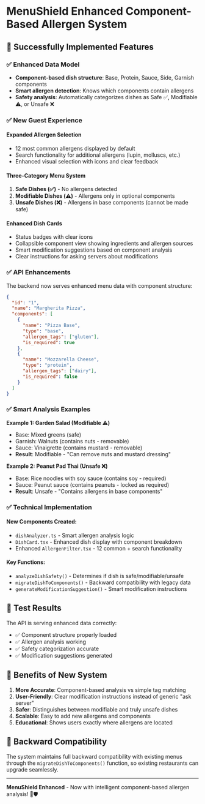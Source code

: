 # MenuShield Enhanced Component-Based Allergen System

## 🎉 Successfully Implemented Features

### ✅ Enhanced Data Model

- **Component-based dish structure**: Base, Protein, Sauce, Side, Garnish components
- **Smart allergen detection**: Knows which components contain allergens
- **Safety analysis**: Automatically categorizes dishes as Safe ✅, Modifiable ⚠️, or Unsafe ❌

### ✅ New Guest Experience

#### **Expanded Allergen Selection**

- 12 most common allergens displayed by default
- Search functionality for additional allergens (lupin, molluscs, etc.)
- Enhanced visual selection with icons and clear feedback

#### **Three-Category Menu System**

1. **Safe Dishes (✅)** - No allergens detected
2. **Modifiable Dishes (⚠️)** - Allergens only in optional components
3. **Unsafe Dishes (❌)** - Allergens in base components (cannot be made safe)

#### **Enhanced Dish Cards**

- Status badges with clear icons
- Collapsible component view showing ingredients and allergen sources
- Smart modification suggestions based on component analysis
- Clear instructions for asking servers about modifications

### ✅ API Enhancements

The backend now serves enhanced menu data with component structure:

```json
{
  "id": "1",
  "name": "Margherita Pizza",
  "components": [
    {
      "name": "Pizza Base",
      "type": "base",
      "allergen_tags": ["gluten"],
      "is_required": true
    },
    {
      "name": "Mozzarella Cheese",
      "type": "protein",
      "allergen_tags": ["dairy"],
      "is_required": false
    }
  ]
}
```

### ✅ Smart Analysis Examples

**Example 1: Garden Salad (Modifiable ⚠️)**

- Base: Mixed greens (safe)
- Garnish: Walnuts (contains nuts - removable)
- Sauce: Vinaigrette (contains mustard - removable)
- **Result**: Modifiable - "Can remove nuts and mustard dressing"

**Example 2: Peanut Pad Thai (Unsafe ❌)**

- Base: Rice noodles with soy sauce (contains soy - required)
- Sauce: Peanut sauce (contains peanuts - locked as required)
- **Result**: Unsafe - "Contains allergens in base components"

### ✅ Technical Implementation

#### **New Components Created:**

- `dishAnalyzer.ts` - Smart allergen analysis logic
- `DishCard.tsx` - Enhanced dish display with component breakdown
- Enhanced `AllergenFilter.tsx` - 12 common + search functionality

#### **Key Functions:**

- `analyzeDishSafety()` - Determines if dish is safe/modifiable/unsafe
- `migrateDishToComponents()` - Backward compatibility with legacy data
- `generateModificationSuggestion()` - Smart modification instructions

## 🧪 Test Results

The API is serving enhanced data correctly:

- ✅ Component structure properly loaded
- ✅ Allergen analysis working
- ✅ Safety categorization accurate
- ✅ Modification suggestions generated

## 🚀 Benefits of New System

1. **More Accurate**: Component-based analysis vs simple tag matching
2. **User-Friendly**: Clear modification instructions instead of generic "ask server"
3. **Safer**: Distinguishes between modifiable and truly unsafe dishes
4. **Scalable**: Easy to add new allergens and components
5. **Educational**: Shows users exactly where allergens are located

## 🔄 Backward Compatibility

The system maintains full backward compatibility with existing menus through the `migrateDishToComponents()` function, so existing restaurants can upgrade seamlessly.

---

**MenuShield Enhanced** - Now with intelligent component-based allergen analysis! 🧠🛡️

